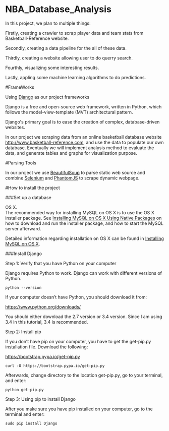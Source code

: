 # NBA_Database_Analysis

In this project, we plan to multiple things:

Firstly, creating a crawler to scrap player data and team stats from Basketball-Reference website.

Secondly, creating a data pipeline for the all of these data.

Thirdly, creating a website allowing user to do querry search.

Fourthly, visualizing some interesting results.

Lastly, appling some machine learning algorithms to do predictions.

#FrameWorks

Using [Django](https://www.djangoproject.com) as our project frameworks

Django is a free and open-source web framework, written in Python, which follows the model-view-template (MVT) architectural pattern.

Django's primary goal is to ease the creation of complex, database-driven websites.

In our project we scraping data from an online basketball database website http://www.basketball-reference.com, and use the data to populate our own database. Eventually we will implement analysis method to evaluate the data, and generate tables and graphs for visualization purpose. 

#Parsing Tools

In our project we use [BeautifulSoup](https://www.crummy.com/software/BeautifulSoup) to parse static web source and combine [Selenium](http://www.seleniumhq.org) and [PhantomJS](http://phantomjs.org) to scrape dynamic webpage. 


#How to install the project

###Set up a database


OS X.  
The recommended way for installing MySQL on OS X is to use the OS X installer package. See [Installing MySQL on OS X Using Native Packages](http://dev.mysql.com/doc/refman/5.7/en/osx-installation-pkg.html) on how to download and run the installer package, and how to start the MySQL server afterward. 

Detailed information regarding installation on OS X can be found in [Installing MySQL on OS X](http://dev.mysql.com/doc/refman/5.7/en/osx-installation.html).


###Install Django


Step 1: Verify that you have Python on your computer

Django requires Python to work.  Django can work with different versions of Python.

`python --version`

If your computer doesn’t have Python, you should download it from:

https://www.python.org/downloads/

You should either download the 2.7 version or 3.4 version. Since I am using 3.4 in this tutorial, 3.4 is recommended.

Step 2: Install pip

If you don’t have pip on your computer, you have to get the get-pip.py installation file. Download the following:

https://bootstrap.pypa.io/get-pip.py

`curl -O https://bootstrap.pypa.io/get-pip.py`

Afterwards, change directory to the location get-pip.py, go to your terminal, and enter:

`python get-pip.py`


Step 3: Using pip to install Django

After you make sure you have pip installed on your computer, go to the terminal and enter:

`sudo pip install Django`



